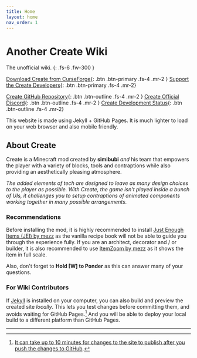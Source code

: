 ```yaml
---
title: Home
layout: home
nav_order: 1
---
```

# Another Create Wiki

The unofficial wiki.
{: .fs-6 .fw-300 }


[Download Create from CurseForge]{: .btn .btn-primary .fs-4 .mr-2 }
[Support the Create Developers]{: .btn .btn-primary .fs-4 .mr-2}

[Create GitHub Repository]{: .btn .btn-outline .fs-4 .mr-2 }
[Create Official Discord]{: .btn .btn-outline .fs-4 .mr-2 }
[Create Development Status]{: .btn .btn-outline .fs-4 .mr-2}

This website is made using Jekyll + GitHub Pages.
It is much lighter to load on your web browser and also mobile friendly.

## About Create
Create is a Minecraft mod created by **simibubi** *and* his team that empowers the player with a variety of blocks, tools and contraptions while also providing an aesthetically pleasing atmosphere. 

*The added elements of tech are designed to leave as many design choices to the player as possible. With Create, the game isn't played inside a bunch of UIs, it challenges you to setup contraptions of animated components working together in many possible arrangements.*

### Recommendations
Before installing the mod, it is highly recommended to install [Just Enough Items (JEI) by mezz](https://www.curseforge.com/minecraft/mc-mods/jei) as the vanilla recipe book will not be able to guide you through the experience fully. If you are an architect, decorator and / or builder, it is also recommended to use [ItemZoom by mezz](https://www.curseforge.com/minecraft/mc-mods/itemzoom) as it shows the item in full scale.

Also, don't forget to **Hold [W] to Ponder** as this can answer many of your questions.


### For Wiki Contributors

If [Jekyll] is installed on your computer, you can also build and preview the created site *locally*. This lets you test changes before committing them, and avoids waiting for GitHub Pages.[^1] And you will be able to deploy your local build to a different platform than GitHub Pages.

----

[^1]: [It can take up to 10 minutes for changes to the site to publish after you push the changes to GitHub](https://docs.github.com/en/pages/setting-up-a-github-pages-site-with-jekyll/creating-a-github-pages-site-with-jekyll#creating-your-site).

[Download Create from CurseForge]: https://r.createmod.net/cf
[Create GitHub Repository]: https://r.createmod.net/gh
[Create Official Discord]: https://discord.gg/AjRTh6B
[Support the Create Developers]: https://github.com/Creators-of-Create/Create/wiki/Supporting-the-Project
[Create Development Status]: https://github.com/Creators-of-Create/Create/wiki/dev.status
[Jekyll]: https://jekyllrb.com